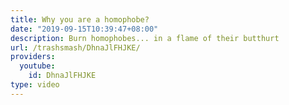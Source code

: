 ```yaml
---
title: Why you are a homophobe?
date: "2019-09-15T10:39:47+08:00"
description: Burn homophobes... in a flame of their butthurt
url: /trashsmash/DhnaJlFHJKE/
providers:
  youtube:
    id: DhnaJlFHJKE
type: video
---
```

